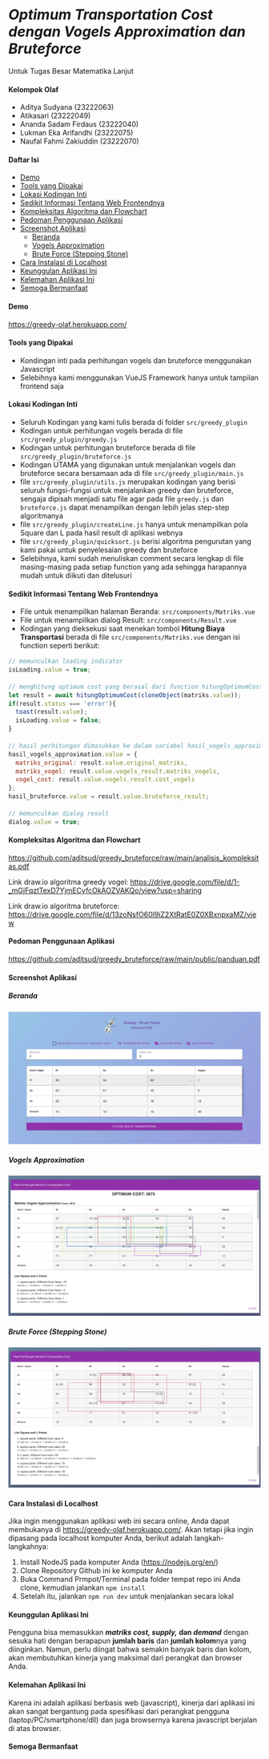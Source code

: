 # _Optimum Transportation Cost dengan Vogels Approximation dan Bruteforce_
Untuk Tugas Besar Matematika Lanjut

#### Kelompok Olaf
- Aditya Sudyana (23222063)
- Atikasari (23222049)
- Ananda Sadam Firdaus (23222040)
- Lukman Eka Arifandhi (23222075)
- Naufal Fahmi Zakiuddin (23222070)

#### Daftar Isi
- [Demo](#demo)
- [Tools yang Dipakai](#tools-yang-dipakai)
- [Lokasi Kodingan Inti](#lokasi-kodingan-inti)
- [Sedikit Informasi Tentang Web Frontendnya](#sedikit-informasi-tentang-web-frontendnya)
- [Kompleksitas Algoritma dan Flowchart](#kompleksitas-algoritma-dan-flowchart)
- [Pedoman Penggunaan Aplikasi](#pedoman-penggunaan-aplikasi)
- [Screenshot Aplikasi](#screenshot-aplikasi)
  * [Beranda](#beranda)
  * [Vogels Approximation](#vogels-approximation)
  * [Brute Force (Stepping Stone)](#brute-force--stepping-stone-)
- [Cara Instalasi di Localhost](#cara-instalasi-di-localhost)
- [Keunggulan Aplikasi Ini](#keunggulan-aplikasi-ini)
- [Kelemahan Aplikasi Ini](#kelemahan-aplikasi-ini)
- [Semoga Bermanfaat](#semoga-bermanfaat)


#### Demo
https://greedy-olaf.herokuapp.com/

#### Tools yang Dipakai
- Kondingan inti pada perhitungan vogels dan bruteforce menggunakan Javascript 
- Selebihnya kami menggunakan VueJS Framework hanya untuk tampilan frontend saja

#### Lokasi Kodingan Inti
- Seluruh Kodingan yang kami tulis berada di folder ```src/greedy_plugin```
- Kodingan untuk perhitungan vogels berada di file  ```src/greedy_plugin/greedy.js```
- Kodingan untuk perhitungan bruteforce berada di file  ```src/greedy_plugin/bruteforce.js```
- Kodingan UTAMA yang digunakan untuk menjalankan vogels dan bruteforce secara bersamaan ada di file ```src/greedy_plugin/main.js```
- file  ```src/greedy_plugin/utils.js``` merupakan kodingan yang berisi seluruh fungsi-fungsi untuk menjalankan greedy dan bruteforce, sengaja dipisah menjadi satu file agar pada file ```greedy.js``` dan  ```bruteforce.js``` dapat menampilkan dengan lebih jelas step-step algoritmanya
- file  ```src/greedy_plugin/createLine.js``` hanya untuk menampilkan pola Square dan L pada hasil result di aplikasi webnya
- file  ```src/greedy_plugin/quicksort.js``` berisi algoritma pengurutan yang kami pakai untuk penyelesaian greedy dan bruteforce
- Selebihnya, kami sudah menuliskan comment secara lengkap di file masing-masing pada setiap function yang ada sehingga harapannya mudah untuk diikuti dan ditelusuri

#### Sedikit Informasi Tentang Web Frontendnya
- File untuk menampilkan halaman Beranda: ```src/components/Matriks.vue```
- File untuk menampilkan dialog Result: ```src/components/Result.vue```
- Kodingan yang dieksekusi saat menekan tombol **Hitung Biaya Transportasi** berada di file ```src/components/Matriks.vue``` dengan isi function seperti berikut: 
```javascript
// memunculkan loading indicator
isLoading.value = true;

// menghitung optimum cost yang berasal dari function hitungOptimumCost dari file src/greedy_plugin/main.js
let result = await hitungOptimumCost(cloneObject(matriks.value));
if(result.status === 'error'){
  toast(result.value);
  isLoading.value = false;
}

// hasil perhitungan dimasukkan ke dalam variabel hasil_vogels_approximation dan hasil_bruteforce untuk ditransfer ke halaman dialog Result.vue untuk ditampilkan pada web
hasil_vogels_approximation.value = {
  matriks_original: result.value.original_matriks,
  matriks_vogel: result.value.vogels_result.matriks_vogels,
  vogel_cost: result.value.vogels_result.cost_vogels
};
hasil_bruteforce.value = result.value.bruteforce_result;

// memunculkan dialog result
dialog.value = true;
```

#### Kompleksitas Algoritma dan Flowchart
https://github.com/aditsud/greedy_bruteforce/raw/main/analisis_kompleksitas.pdf

Link draw.io algoritma greedy vogel: 
https://drive.google.com/file/d/1-_mGjFqztTexD7YjmECyfcOkAOZVAKQo/view?usp=sharing

Link draw.io algoritma bruteforce: 
https://drive.google.com/file/d/13zoNsfO60l9iZ2XtRatE0Z0XBxnpxaMZ/view


#### Pedoman Penggunaan Aplikasi
https://github.com/aditsud/greedy_bruteforce/raw/main/public/panduan.pdf

#### Screenshot Aplikasi

##### Beranda
![Home](https://github.com/aditsud/greedy_bruteforce/raw/main/screenshot/home.png)

##### Vogels Approximation
![Result1](https://github.com/aditsud/greedy_bruteforce/raw/main/screenshot/result1.png)

##### Brute Force (Stepping Stone)
![Result2](https://github.com/aditsud/greedy_bruteforce/raw/main/screenshot/result2.png)

#### Cara Instalasi di Localhost
Jika ingin menggunakan aplikasi web ini secara online, Anda dapat membukanya di https://greedy-olaf.herokuapp.com/. Akan tetapi jika ingin dipasang pada localhost komputer Anda, berikut adalah langkah-langkahnya:
1. Install NodeJS pada komputer Anda (https://nodejs.org/en/)
2. Clone Repository Github ini ke komputer Anda
3. Buka Command Prmpot/Terminal pada folder tempat repo ini Anda clone, kemudian jalankan ```npm install```
4. Setelah itu, jalankan ```npm run dev``` untuk menjalankan secara lokal


#### Keunggulan Aplikasi Ini
Pengguna bisa memasukkan **_matriks cost, supply,_ dan _demand_** dengan sesuka hati dengan berapapun **jumlah baris** dan **jumlah kolom**nya yang diinginkan. Namun, perlu diingat bahwa semakin banyak baris dan kolom, akan membutuhkan kinerja yang maksimal dari perangkat dan browser Anda.

#### Kelemahan Aplikasi Ini
Karena ini adalah aplikasi berbasis web (javascript), kinerja dari aplikasi ini akan sangat bergantung pada spesifikasi dari perangkat pengguna (laptop/PC/smartphone/dll) dan juga browsernya karena javascript berjalan di atas browser.

#### Semoga Bermanfaat


